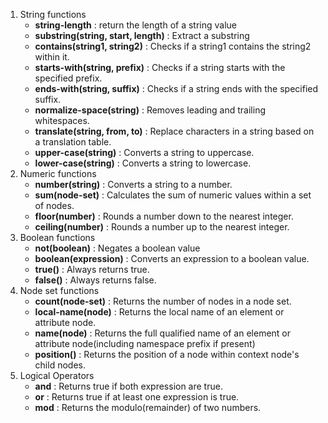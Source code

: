 1. String functions
	- **string-length** : return the length of a string value
	- **substring(string, start, length)** : Extract a substring
	- **contains(string1, string2)** : Checks if a string1 contains the string2 within it. 
	- **starts-with(string, prefix)** : Checks if a string starts with the specified prefix.
	- **ends-with(string, suffix)** : Checks if a string ends with the specified suffix.
	- **normalize-space(string)** : Removes leading and trailing whitespaces.
	- **translate(string, from, to)** : Replace characters in a string based on a translation table.
	- **upper-case(string)** : Converts a string to uppercase.
	- **lower-case(string)** : Converts a string to lowercase.
2. Numeric functions
	- **number(string)** : Converts a string to a number. 
	- **sum(node-set)** : Calculates the sum of numeric values within a set of nodes.
	- **floor(number)** : Rounds a number down to the nearest integer.
	- **ceiling(number)** : Rounds a number up to the nearest integer.
3. Boolean functions
	- **not(boolean)** : Negates a boolean value
	- **boolean(expression)** : Converts an expression to a boolean value.
	- **true()** : Always returns true.
	- **false()** : Always returns false.
4. Node set functions
	- **count(node-set)** : Returns the number of nodes in a node set.
	- **local-name(node)** : Returns the local name of an element or attribute node. 
	- **name(node)** : Returns the full qualified name of an element or attribute node(including namespace prefix if present)
	- **position()** : Returns the position of a node within context node's child nodes. 
5. Logical Operators
	- **and** : Returns true if both expression are true.
	- **or** : Returns true if at least one expression is true.
	- **mod** : Returns the modulo(remainder) of two numbers.